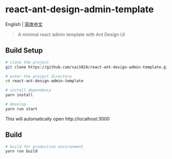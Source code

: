 # react-ant-design-admin-template

English | [简体中文](./README-zh.md)

> A minimal react admin template with Ant Design UI

## Build Setup

```bash
# clone the project
git clone https://github.com/sai1024/react-ant-design-admin-template.git

# enter the project directory
cd react-ant-design-admin-template

# install dependency
yarn install

# develop
yarn run start
```

This will automatically open http://localhost:3000

## Build

```bash
# build for production environment
yarn run build
```